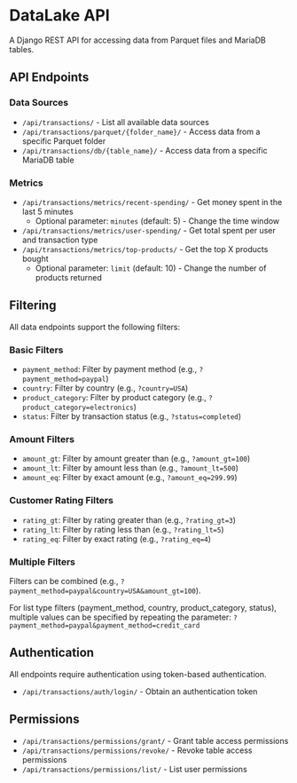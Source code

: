 
# DataLake API

A Django REST API for accessing data from Parquet files and MariaDB tables.

## API Endpoints

### Data Sources
- `/api/transactions/` - List all available data sources
- `/api/transactions/parquet/{folder_name}/` - Access data from a specific Parquet folder
- `/api/transactions/db/{table_name}/` - Access data from a specific MariaDB table

### Metrics
- `/api/transactions/metrics/recent-spending/` - Get money spent in the last 5 minutes
  - Optional parameter: `minutes` (default: 5) - Change the time window
- `/api/transactions/metrics/user-spending/` - Get total spent per user and transaction type
- `/api/transactions/metrics/top-products/` - Get the top X products bought
  - Optional parameter: `limit` (default: 10) - Change the number of products returned

## Filtering

All data endpoints support the following filters:

### Basic Filters

- `payment_method`: Filter by payment method (e.g., `?payment_method=paypal`)
- `country`: Filter by country (e.g., `?country=USA`)
- `product_category`: Filter by product category (e.g., `?product_category=electronics`)
- `status`: Filter by transaction status (e.g., `?status=completed`)

### Amount Filters

- `amount_gt`: Filter by amount greater than (e.g., `?amount_gt=100`)
- `amount_lt`: Filter by amount less than (e.g., `?amount_lt=500`)
- `amount_eq`: Filter by exact amount (e.g., `?amount_eq=299.99`)

### Customer Rating Filters

- `rating_gt`: Filter by rating greater than (e.g., `?rating_gt=3`)
- `rating_lt`: Filter by rating less than (e.g., `?rating_lt=5`)
- `rating_eq`: Filter by exact rating (e.g., `?rating_eq=4`)

### Multiple Filters

Filters can be combined (e.g., `?payment_method=paypal&country=USA&amount_gt=100`).

For list type filters (payment_method, country, product_category, status), multiple values can be specified by repeating the parameter:
`?payment_method=paypal&payment_method=credit_card`

## Authentication

All endpoints require authentication using token-based authentication.

- `/api/transactions/auth/login/` - Obtain an authentication token

## Permissions

- `/api/transactions/permissions/grant/` - Grant table access permissions
- `/api/transactions/permissions/revoke/` - Revoke table access permissions
- `/api/transactions/permissions/list/` - List user permissions